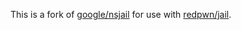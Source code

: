 This is a fork of [google/nsjail](https://github.com/google/nsjail) for use with [redpwn/jail](https://github.com/redpwn/jail).
